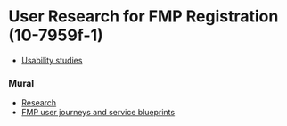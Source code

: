 # **User Research for FMP Registration (10-7959f-1)**



* [Usability studies](https://github.com/department-of-veterans-affairs/va.gov-team/blob/master/products/health-care/foreign-medical-program/10-7959f-1/research/users/2024-03-research-report.md)


### **Mural**



* [Research](https://app.mural.co/t/departmentofveteransaffairs9999/r/1698952870356?folderUuid=4e33bbc3-5b28-468b-8dad-3e658d8ec92d)
* [FMP user journeys and service blueprints](https://app.mural.co/t/departmentofveteransaffairs9999/r/1698952870356?folderUuid=9a93fd36-f2b4-47bf-9d09-6db873d04a28)
